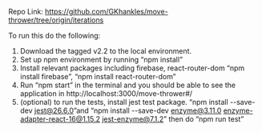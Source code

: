 Repo Link: https://github.com/GKhankles/move-thrower/tree/origin/iterations 

To run this do the following:
  1. Download the tagged v2.2 to the local environment.
  2. Set up npm environment by running “npm install”
  3. Install relevant packages including firebase, react-router-dom
  “npm install firebase”,  “npm install react-router-dom”
  4. Run “npm start” in the terminal and you should be able to see the application in http://localhost:3000/move-thrower#/ 
  5. (optional) to run the tests, install jest test package.
  “npm install --save-dev jest@26.6.0”and “npm install --save-dev enzyme@3.11.0 enzyme-adapter-react-16@1.15.2 jest-enzyme@7.1.2”       then do “npm run test”
